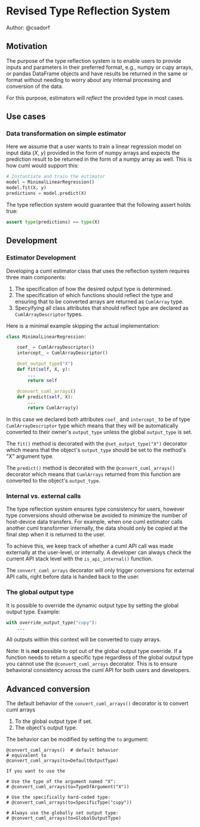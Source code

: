 # Revised Type Reflection System

Author: @csadorf

## Motivation

The purpose of the type reflection system is to enable users to provide inputs
and parameters in their preferred format, e.g., numpy or cupy arrays, or pandas
DataFrame objects and have results be returned in the same or format without
needing to worry about any internal processing and conversion of the data.

For this purpose, estimators will _reflect_ the provided type in most cases.

## Use cases

### Data transformation on simple estimator

Here we assume that a user wants to train a linear regression model on input
data (_X_, _y_) provided in the form of numpy arrays and expects the prediction
result to be returned in the form of a numpy array as well. This is how cuml
would support this:

```python
# Instantiate and train the estimator
model = MinimalLinearRegression()
model.fit(X, y)
predictions = model.predict(X)
```

The type reflection system would guarantee that the following assert holds true:
```python
assert type(predictions) == type(X)
```

## Development

### Estimator Development

Developing a cuml estimator class that uses the reflection system requires three main components:

1. The specification of how the desired output type is determined.
2. The specification of which functions should reflect the type and ensuring that to be converted arrays are returned as `CumlArray` type.
3. Specyifying all class attributes that should reflect type are declared as `CumlArrayDescriptor` types.

Here is a minimal example skipping the actual implementation:

```python
class MinimalLinearRegression:

    coef_ = CumlArrayDescriptor()
    intercept_ = CumlArrayDescriptor()

    @set_output_type("X")
    def fit(self, X, y):
        ...
        return self

    @convert_cuml_arrays()
    def predict(self, X):
        ...
        return CumlArray(y)
```

In this case we declared both attributes `coef_` and `intercept_` to be of type
`CumlArrayDescriptor` type which means that they will be automatically converted
to their owner's `output_type` unless the global `output_type` is set.

The `fit()` method is decorated with the `@set_output_type("X")` decorator which
means that the object's `output_type` should be set to the method's "X" argument
type.

The `predict()` method is decorated with the `@convert_cuml_arrays()` decorator
which means that `CumlArrays` returned from this function are converted to the
object's `output_type`.

### Internal vs. external calls

The type reflection system ensures type consistency for users, however type
conversions should otherwise be avoided to minimize the number of host-device
data transfers. For example, when one cuml estimator calls another cuml
transformer internally, the data should only be copied at the final step when it
is returned to the user.

To achieve this, we keep track of whether a cuml API call was made externally at
the user-level, or internally. A developer can always check the current API
stack level with the `is_api_internal()` function.

The `convert_cuml_arrays` decorator will only trigger conversions for external
API calls, right before data is handed back to the user.

### The global output type

It is possible to override the dynamic output type by setting the global output type.
Example:

```python
with override_output_type("cupy"):
    ...
```

All outputs within this context will be converted to cupy arrays.

Note: It is **not** possible to opt out of the global output type override. If a
function needs to return a specific type regardless of the global output type
you cannot use the `@convert_cuml_arrays` decorator. This is to ensure
behavioral consistency across the cuml API for both users and developers.

## Advanced conversion

The default behavior of the `convert_cuml_arrays()` decorator is to convert cuml arrays

1. To the global output type if set.
2. The object's output type.

The behavior can be modified by setting the `to` argument:

```
@convert_cuml_arrays()  # default behavior
# equivalent to
@convert_cuml_arrays(to=DefaultOutputType)

If you want to use the 

# Use the type of the argument named "X":
# @convert_cuml_arrays(to=TypeOfArgument("X"))

# Use the specifically hard-coded type:
# @convert_cuml_arrays(to=SpecificType("cupy"))

# Always use the globally set output type:
# @convert_cuml_arrays(to=GlobalOutputType)
```
